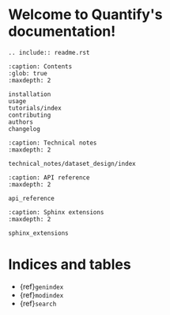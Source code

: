 # Welcome to Quantify's documentation!

```{eval-rst}
.. include:: readme.rst
```

```{toctree}
:caption: Contents
:glob: true
:maxdepth: 2

installation
usage
tutorials/index
contributing
authors
changelog
```

```{toctree}
:caption: Technical notes
:maxdepth: 2

technical_notes/dataset_design/index
```

```{toctree}
:caption: API reference
:maxdepth: 2

api_reference
```

```{toctree}
:caption: Sphinx extensions
:maxdepth: 2

sphinx_extensions
```

# Indices and tables

- {ref}`genindex`
- {ref}`modindex`
- {ref}`search`
